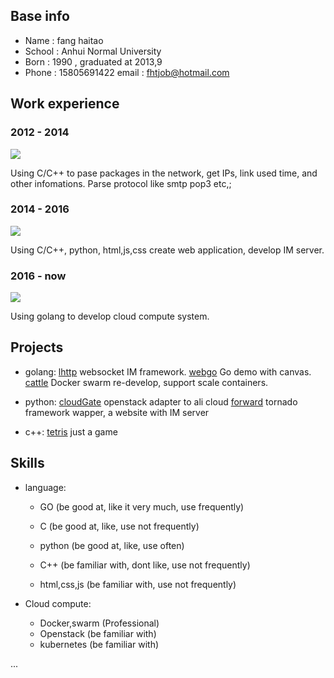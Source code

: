 ## Base info
* Name : fang haitao
* School : Anhui Normal University 
* Born : 1990 , graduated at 2013,9
* Phone : 15805691422 email : fhtjob@hotmail.com

## Work experience
### 2012 - 2014 

[![](http://www.haohandata.com/images/logo.png)](http://www.haohandata.com)

Using C/C++ to pase packages in the network, get IPs, link used time, and other infomations.
Parse protocol like smtp pop3 etc,;

### 2014 - 2016

[![](http://webbuilder.asiannet.com/ftp/959/impowerlogo.png)](http://www.impower-tech.com)

Using C/C++, python, html,js,css create web application, develop IM server.

### 2016 - now
[![](http://www.iflytek.com/images/logo.png)](http://www.iflytek.com)

Using golang to develop cloud compute system.

## Projects

* golang:
    [lhttp](https://github.com/fanux/lhttp) websocket IM framework.
    [webgo](https://github.com/fanux/webGo) Go demo with canvas.
    [cattle](https://github.com/fanux/cattle) Docker swarm re-develop, support scale containers.

* python:
    [cloudGate](https://github.com/fanux/cloudGate) openstack adapter to ali cloud
    [forward](https://github.com/fanux/forward) tornado framework wapper, a website with IM server

* c++:
    [tetris](https://github.com/fanux/tetris) just a game

## Skills
* language:
    * GO  (be good at, like it very much, use frequently)
    * C   (be good at, like, use not frequently)
    * python (be good at, like, use often)

    * C++ (be familiar with, dont like, use not frequently)
    * html,css,js (be familiar with, use not frequently)

* Cloud compute:
    * Docker,swarm (Professional)
    * Openstack (be familiar with)
    * kubernetes (be familiar with)

...
